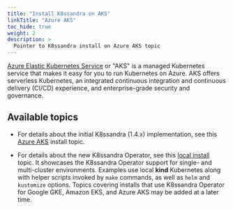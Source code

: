 ```yaml
---
title: "Install K8ssandra on AKS"
linkTitle: "Azure AKS"
toc_hide: true
weight: 2
description: >
  Pointer to K8ssandra install on Azure AKS topic
---
```


[Azure Elastic Kubernetes Service](https://azure.microsoft.com/en-us/services/kubernetes-service/) or "AKS" is a managed Kubernetes service that makes it easy for you to run Kubernetes on Azure. AKS offers serverless Kubernetes, an integrated continuous integration and continuous delivery (CI/CD) experience, and enterprise-grade security and governance.

## Available topics

* For details about the initial K8ssandra (1.4.x) implementation, see this [Azure AKS](https://docs-staging-v1.k8ssandra.io/install/aks) install topic.

* For details about the new K8ssandra Operator, see this [local install](https://docs-staging-v2.k8ssandra.io/install/local/) topic. It showcases the K8ssandra Operator support for single- and multi-cluster environments. Examples use local **kind** Kubernetes along with helper scripts invoked by `make` commands, as well as `helm` and `kustomize` options. Topics covering installs that use K8ssandra Operator for Google GKE, Amazon EKS, and Azure AKS may be added at a later time. 

